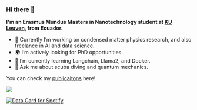 ### Hi there 👋

**I'm an Erasmus Mundus Masters in Nanotechnology student at [KU Leuven](https://www.emm-nano.org), from Ecuador.**

- :space_invader: Currently I’m working on condensed matter physics research, and also freelance in AI and data science.
- :earth_africa: I’m actively looking for PhD opportunities.
- 🌱 I’m currently learning Langchain, Llama2, and Docker.
- 💬 Ask me about scuba diving and quantum mechanics.

You can check my [publicaitons](https://orcid.org/0000-0002-6366-7596) here!
<!--
**jezur/jezur** is a ✨ _special_ ✨ repository because its `README.md` (this file) appears on your GitHub profile.

Here are some ideas to get you started:

- 🔭 I’m currently working on ...
- 🌱 I’m currently learning ...
- 👯 I’m looking to collaborate on ...
- 🤔 I’m looking for help with ...
- 💬 Ask me about ...
- 📫 How to reach me: ...
- 😄 Pronouns: ...
- ⚡ Fun fact: ...
-->

![](https://komarev.com/ghpvc/?username=jezur&abbreviated=true)

<a href="https://data-card-for-spotify.herokuapp.com/card?user_id=31h6fno4tiyvkgz755zsjwxryuyy">
  <img src="https://data-card-for-spotify.herokuapp.com/api/card?user_id=31h6fno4tiyvkgz755zsjwxryuyy&limit=3&hide_title=1" alt="Data Card for Spotify">
</a>
